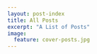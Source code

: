 ```yaml
---
layout: post-index
title: All Posts
excerpt: "A List of Posts"
image:
  feature: cover-posts.jpg
---
```


